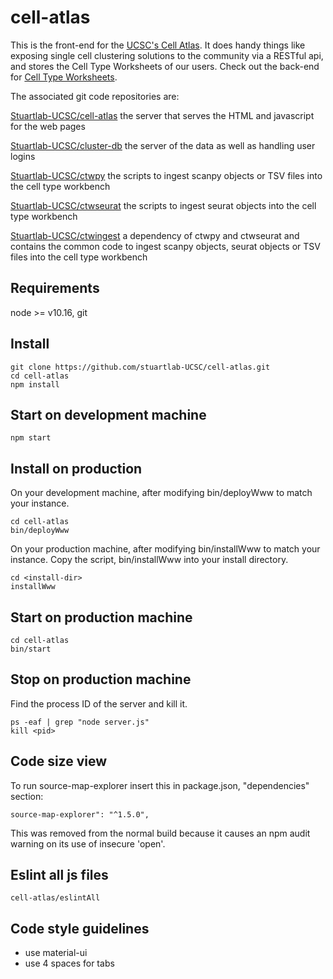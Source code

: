 
# cell-atlas
This is the front-end for the [UCSC's Cell Atlas](https://cellatlas.ucsc.edu/). It does handy
things like exposing single cell clustering solutions
to the community via a RESTful api, and stores the Cell Type Worksheets of our users.
Check out the back-end for 
[Cell Type Worksheets](https://cellatlasapi.ucsc.edu/cell-type).

The associated git code repositories are:

[Stuartlab-UCSC/cell-atlas](https://github.com/Stuartlab-UCSC/cell-atlas)
the server that serves the HTML and javascript for the web pages

[Stuartlab-UCSC/cluster-db](https://github.com/Stuartlab-UCSC/cluster-db)
the server of the data as well as handling user logins

[Stuartlab-UCSC/ctwpy](https://github.com/Stuartlab-UCSC/ctwpy)
the scripts to ingest scanpy objects or TSV files into the cell type workbench

[Stuartlab-UCSC/ctwseurat](https://github.com/Stuartlab-UCSC/ctwseurat)
the scripts to ingest seurat objects into the cell type workbench

[Stuartlab-UCSC/ctwingest](https://github.com/Stuartlab-UCSC/ctwingest)
a dependency of ctwpy and ctwseurat and contains the common code to ingest 
scanpy objects, seurat objects or TSV files into the cell type workbench

## Requirements
node >= v10.16, git

## Install
```
git clone https://github.com/stuartlab-UCSC/cell-atlas.git
cd cell-atlas
npm install
```

## Start on development machine
```
npm start
```

## Install on production
On your development machine, after modifying bin/deployWww to match your instance.
```
cd cell-atlas
bin/deployWww
```
On your production machine, after modifying bin/installWww to match your instance.
Copy the script, bin/installWww into your install directory.
```
cd <install-dir>
installWww
```

## Start on production machine
```
cd cell-atlas
bin/start
```

## Stop on production machine
Find the process ID of the server and kill it.
```
ps -eaf | grep "node server.js"
kill <pid>
```

## Code size view
To run source-map-explorer insert this in package.json,
"dependencies" section:
```
source-map-explorer": "^1.5.0",
```
This was removed from the normal build because it causes an npm audit warning on
its use of insecure 'open'.

## Eslint all js files
```
cell-atlas/eslintAll
```

## Code style guidelines
- use material-ui
- use 4 spaces for tabs
